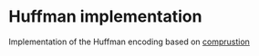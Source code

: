 # Huffman implementation

Implementation of the Huffman encoding based on [comprustion](https://github.com/jalexvig/comprustion)
